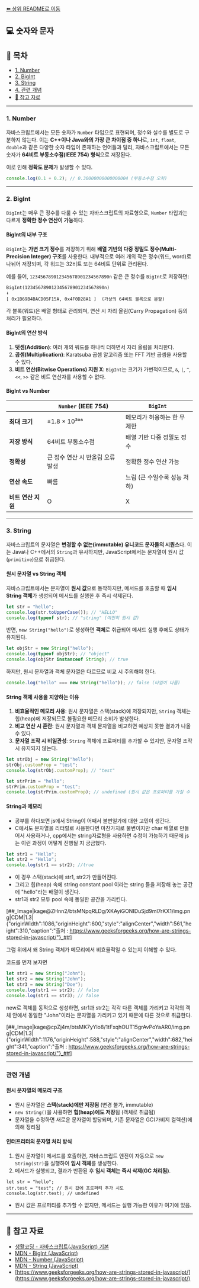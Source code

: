 [⬅️ 상위 README로 이동](../README.md)
## 💻 숫자와 문자

## 📌 목차

- [1. Number](#1-number)
- [2. BigInt](#2-bigint)
- [3. String](#3-string)
- [4. 관련 개념](#4-관련-개념)
- [📌 참고 자료](#-참고-자료)

---

### **1. Number**

자바스크립트에서는 모든 숫자가 `Number` 타입으로 표현되며, 정수와 실수를 별도로 구분하지 않는다. 
이는 **C++이나 Java와의 가장 큰 차이점 중 하나**로, `int`, `float`, `double`과 같은 다양한 숫자 타입이 존재하는 언어들과 달리, 자바스크립트에서는 모든 숫자가 **64비트 부동소수점(IEEE 754) 형식**으로 저장된다.

이로 인해 **정확도 문제**가 발생할 수 있다.

```js
console.log(0.1 + 0.2); // 0.30000000000000004 (부동소수점 오차)
```

---

### **2. BigInt**

`BigInt`는 매우 큰 정수를 다룰 수 있는 자바스크립트의 자료형으로, `Number` 타입과는 다르게 **정확한 정수 연산이 가능**하다.

#### **BigInt의 내부 구조**
`BigInt`는 **가변 크기 정수**를 저장하기 위해 **배열 기반의 다중 정밀도 정수(Multi-Precision Integer) 구조**를 사용한다. 내부적으로 여러 개의 작은 정수(워드, word)로 나뉘어 저장되며, 각 워드는 32비트 또는 64비트 단위로 관리된다.

예를 들어, `123456789012345678901234567890n` 같은 큰 정수를 `BigInt`로 저장하면:

```
BigInt(123456789012345678901234567890n)
↓
[ 0x1B69B4BACD05F15A, 0x4F0D28A1 ]  (가상의 64비트 블록으로 분할)
```

각 블록(워드)은 배열 형태로 관리되며, 연산 시 자리 올림(Carry Propagation) 등의 처리가 필요하다.

#### **BigInt의 연산 방식**
1. **덧셈(Addition)**: 여러 개의 워드를 하나씩 더하면서 자리 올림을 처리한다.
2. **곱셈(Multiplication)**: Karatsuba 곱셈 알고리즘 또는 FFT 기반 곱셈을 사용할 수 있다.
3. **비트 연산(Bitwise Operations) 지원 X**: `BigInt`는 크기가 가변적이므로, `&`, `|`, `^`, `<<`, `>>` 같은 비트 연산자를 사용할 수 없다.

#### **BigInt vs Number**
|  | `Number` (IEEE 754) | `BigInt` |
|----|------------------|----------|
| **최대 크기** | ±1.8 × 10³⁰⁸ | 메모리가 허용하는 한 무제한 |
| **저장 방식** | 64비트 부동소수점 | 배열 기반 다중 정밀도 정수 |
| **정확성** | 큰 정수 연산 시 반올림 오류 발생 | 정확한 정수 연산 가능 |
| **연산 속도** | 빠름 | 느림 (큰 수일수록 성능 저하) |
| **비트 연산 지원** | O | X |

---

### **3. String**

자바스크립트의 문자열은 **변경할 수 없는(immutable) 유니코드 문자들의 시퀀스**다. 
이는 Java나 C++에서의 `String`과 유사하지만, JavaScript에서는 문자열이 원시 값(`primitive`)으로 취급된다.

#### **원시 문자열 vs String 객체**

자바스크립트에서는 문자열이 **원시 값**으로 동작하지만, 메서드를 호출할 때 **임시 String 객체**가 생성되어 메서드를 실행한 후 즉시 삭제된다.

```js
let str = "hello";
console.log(str.toUpperCase()); // "HELLO"
console.log(typeof str); // "string" (여전히 원시 값)
```

반면, `new String("hello")`로 생성하면 **객체**로 취급되어 메서드 실행 후에도 상태가 유지된다.

```js
let objStr = new String("hello");
console.log(typeof objStr); // "object"
console.log(objStr instanceof String); // true
```

하지만, 원시 문자열과 객체 문자열은 다르므로 비교 시 주의해야 한다.

```js
console.log("hello" === new String("hello")); // false (타입이 다름)
```

#### **String 객체 사용을 지양하는 이유**
1. **비효율적인 메모리 사용**: 원시 문자열은 스택(stack)에 저장되지만, `String` 객체는 힙(heap)에 저장되므로 불필요한 메모리 소비가 발생한다.
2. **비교 연산 시 혼란**: 원시 문자열과 객체 문자열을 비교하면 예상치 못한 결과가 나올 수 있다.
3. **문자열 조작 시 비일관성**: `String` 객체에 프로퍼티를 추가할 수 있지만, 문자열 조작 시 유지되지 않는다.

```js
let strObj = new String("hello");
strObj.customProp = "test";
console.log(strObj.customProp); // "test"

let strPrim = "hello";
strPrim.customProp = "test";
console.log(strPrim.customProp); // undefined (원시 값은 프로퍼티를 가질 수 없음)
```

#### **String과 메모리**

-   공부를 하다보면 js에서 String이 어째서 불변일가에 대한 고민이 생긴다.
-   C에서도 문자열을 리터럴로 사용한다면 마찬가지로 불변이지만 char 배열로 만들어서 사용하거나, cpp에서는 string자료형을 사용하면 수정이 가능하기 때문에 js는 이런 과정이 어떻게 진행될 지 궁금했다.

```javascript
let str1 = "Hello";
let str2 = "Hello";
console.log(str1 == str2); //true
```

-   이 경우 스택(stack)에 str1, str2가 만들어진다.
-   그리고 힙(heap) 속에 string constant pool 이라는 string 들을 저장해 놓는 공간에 "hello"라는 배열이 생긴다.
-   str1과 str2 모두 pool 속에 동일한 공간을 가리킨다.

[##_Image|kage@ZHnn2/btsMNpqRLDg/XKAyiGONIDuSjd9ml7rKX1/img.png|CDM|1.3|{"originWidth":1086,"originHeight":600,"style":"alignCenter","width":561,"height":310,"caption":"출처 : https://www.geeksforgeeks.org/how-are-strings-stored-in-javascript/"}_##]

그럼 위에서 왜 String 객체가 메모리에서 비효율적일 수 있는지 이해할 수 있다.

코드를 먼저 보자면

```javascript
let str1 = new String("John");
let str2 = new String("John");
let str3 = new String("Doe");
console.log(str1 == str2); // false
console.log(str1 == str3); // false
```

new로 객체를 동적으로 생성하면, str1과 str2는 각각 다른 객체를 가리키고 각각의 객체 안에서 동일한 "John"이라는 문자열을 가리키고 있기 때문에 다른 것으로 취급한다.

[##_Image|kage@cpZj4m/btsMK7yYlo8/1tFxqhOUT15grAvPoYaAR0/img.png|CDM|1.3|{"originWidth":1176,"originHeight":588,"style":"alignCenter","width":682,"height":341,"caption":"출처 : https://www.geeksforgeeks.org/how-are-strings-stored-in-javascript/"}_##]

---

### **관련 개념**

#### **원시 문자열의 메모리 구조**

-   원시 문자열은 **스택(stack)에만 저장됨** (변경 불가, immutable)
-   `new String()`을 사용하면 **힙(heap)에도 저장**됨 (객체로 취급됨)
-   문자열을 수정하면 새로운 문자열이 할당되며, 기존 문자열은 GC(가비지 컬렉션)에 의해 정리됨

#### **인터프리터의 문자열 처리 방식**

1.  원시 문자열이 메서드를 호출하면, 자바스크립트 엔진이 자동으로 `new String(str)`을 실행하여 **임시 객체**를 생성한다.
2.  메서드가 실행되고, 결과가 반환된 후 **임시 객체는 즉시 삭제(GC 처리됨)**.

```
let str = "hello";
str.test = "test"; // 원시 값에 프로퍼티 추가 시도
console.log(str.test); // undefined
```

-   원시 값은 프로퍼티를 추가할 수 없지만, 메서드는 실행 가능한 이유가 여기에 있음.

---

## 📌 참고 자료

-   [생활코딩 - 자바스크립트(JavaScript) 기본](https://www.inflearn.com/course/%EC%A7%80%EB%B0%94%EC%8A%A4%ED%81%AC%EB%A6%BD%ED%8A%B8-%EC%96%B8%EC%96%B4-%EA%B8%B0%EB%B3%B8)
-   [MDN - BigInt (JavaScript)](https://developer.mozilla.org/ko/docs/Web/JavaScript/Reference/Global_Objects/BigInt)
-   [MDN - Number (JavaScript)](https://developer.mozilla.org/ko/docs/Web/JavaScript/Reference/Global_Objects/Number)
-   [MDN - String (JavaScript)](https://developer.mozilla.org/ko/docs/Web/JavaScript/Reference/Global_Objects/String)
-   [https://www.geeksforgeeks.org/how-are-strings-stored-in-javascript/](https://www.geeksforgeeks.org/how-are-strings-stored-in-javascript/)